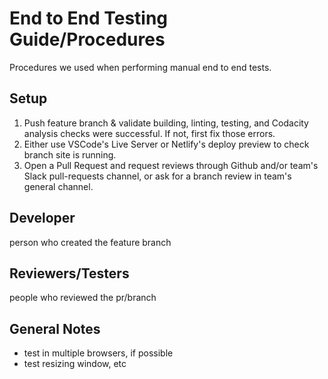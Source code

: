 # End to End Testing Guide/Procedures

Procedures we used when performing manual end to end tests.

## Setup

1. Push feature branch & validate building, linting, testing, and Codacity analysis checks were successful. If not, first fix those errors. 
2. Either use VSCode's Live Server or Netlify's deploy preview to check branch site is running.
3. Open a Pull Request and request reviews through Github and/or team's Slack pull-requests channel, or ask for a branch review in team's general channel.

## Developer

person who created the feature branch


## Reviewers/Testers

people who reviewed the pr/branch


## General Notes

- test in multiple browsers, if possible
- test resizing window, etc






